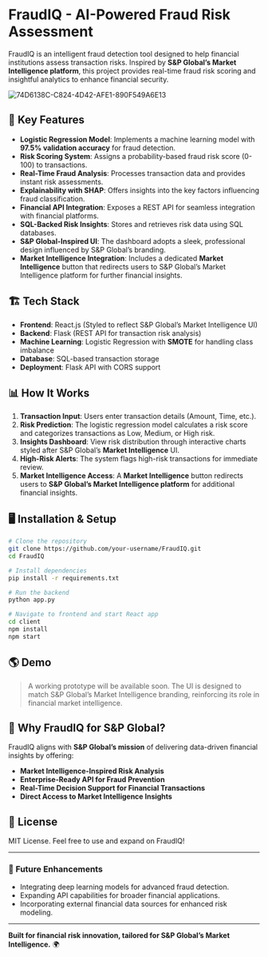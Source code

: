 # FraudIQ - AI-Powered Fraud Risk Assessment

FraudIQ is an intelligent fraud detection tool designed to help financial institutions assess transaction risks. Inspired by **S&P Global’s Market Intelligence platform**, this project provides real-time fraud risk scoring and insightful analytics to enhance financial security.

![74D6138C-C824-4D42-AFE1-890F549A6E13](https://github.com/user-attachments/assets/f3dd757d-36ef-4663-9136-e8a53e9a3ef4)

## 🚀 Key Features

- **Logistic Regression Model**: Implements a machine learning model with **97.5% validation accuracy** for fraud detection.
- **Risk Scoring System**: Assigns a probability-based fraud risk score (0-100) to transactions.
- **Real-Time Fraud Analysis**: Processes transaction data and provides instant risk assessments.
- **Explainability with SHAP**: Offers insights into the key factors influencing fraud classification.
- **Financial API Integration**: Exposes a REST API for seamless integration with financial platforms.
- **SQL-Backed Risk Insights**: Stores and retrieves risk data using SQL databases.
- **S&P Global-Inspired UI**: The dashboard adopts a sleek, professional design influenced by S&P Global’s branding.
- **Market Intelligence Integration**: Includes a dedicated **Market Intelligence** button that redirects users to S&P Global’s Market Intelligence platform for further financial insights.

## 🏗️ Tech Stack

- **Frontend**: React.js (Styled to reflect S&P Global’s Market Intelligence UI)
- **Backend**: Flask (REST API for transaction risk analysis)
- **Machine Learning**: Logistic Regression with **SMOTE** for handling class imbalance
- **Database**: SQL-based transaction storage
- **Deployment**: Flask API with CORS support

## 📊 How It Works

1. **Transaction Input**: Users enter transaction details (Amount, Time, etc.).
2. **Risk Prediction**: The logistic regression model calculates a risk score and categorizes transactions as Low, Medium, or High risk.
3. **Insights Dashboard**: View risk distribution through interactive charts styled after S&P Global’s **Market Intelligence** UI.
4. **High-Risk Alerts**: The system flags high-risk transactions for immediate review.
5. **Market Intelligence Access**: A **Market Intelligence** button redirects users to **S&P Global’s Market Intelligence platform** for additional financial insights.

## 🖥️ Installation & Setup

```bash
# Clone the repository
git clone https://github.com/your-username/FraudIQ.git
cd FraudIQ

# Install dependencies
pip install -r requirements.txt

# Run the backend
python app.py

# Navigate to frontend and start React app
cd client
npm install
npm start
```

## 🌎 Demo
> A working prototype will be available soon. The UI is designed to match S&P Global’s Market Intelligence branding, reinforcing its role in financial market intelligence.

## 🤝 Why FraudIQ for S&P Global?
FraudIQ aligns with **S&P Global’s mission** of delivering data-driven financial insights by offering:
- **Market Intelligence-Inspired Risk Analysis**
- **Enterprise-Ready API for Fraud Prevention**
- **Real-Time Decision Support for Financial Transactions**
- **Direct Access to Market Intelligence Insights**

## 📜 License
MIT License. Feel free to use and expand on FraudIQ!

---
### 🚀 Future Enhancements
- Integrating deep learning models for advanced fraud detection.
- Expanding API capabilities for broader financial applications.
- Incorporating external financial data sources for enhanced risk modeling.

---
**Built for financial risk innovation, tailored for S&P Global’s Market Intelligence.** 🌍

